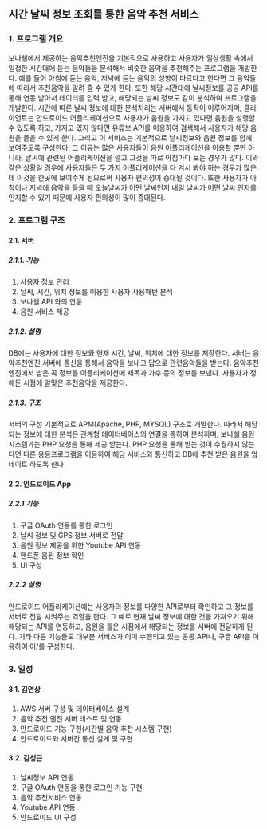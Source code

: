## 시간 날씨 정보 조회를 통한 음악 추천 서비스

### 1. 프로그램 개요
보나쉘에서 제공하는 음악추천엔진을 기본적으로 사용하고 사용자가 일상생활 속에서 일정한 시간대에 듣는 음악들을 분석해서 비슷한 음악을 추천해주는 프로그램을 개발한다. 예를 들어 아침에 듣는 음악, 저녁에 듣는 음악의 성향이 다르다고 한다면 그 음악들에 따라서 추천음악을 알려 줄 수 있게 한다. 또한 해당 시간대에 날씨정보를 공공 API를 통해 연동 받아서 데이터를 입력 받고, 해당되는 날씨 정보도 같이 분석하여 프로그램을 개발한다. 
시간에 따른 날씨 정보에 대한 분석처리는 서버에서 동작이 이루어지며, 클라이언트는 안드로이드 어플리케이션으로 사용자가 음원을 가지고 있다면 음원을 실행할 수 있도록 하고, 가지고 있지 않다면 유튜브 API를 이용하여 검색해서 사용자가 해당 음원을 들을 수 있게 한다.
그리고 이 서비스는 기본적으로 날씨정보와 음원 정보를 함께 보여주도록 구성한다. 그 이유는 많은 사용자들이 음원 어플리케이션을 이용할 뿐만 아니라, 날씨에 관련된 어플리케이션을 깔고 그것을 따로 아침마다 보는 경우가 많다. 이와 같은 상황일 경우에 사용자들은 두 가지 어플리케이션을 다 켜서 봐야 하는 경우가 많은데 이것을 한곳에 보여주게 됨으로써 사용자 편의성이 증대될 것이다. 또한 사용자가 아침이나 저녁에 음악을 들을 때 오늘날씨가 어떤 날씨인지 내일 날씨가 어떤 날씨 인지를 인지할 수 있기 때문에 사용자 편의성이 많이 증대된다. 


### 2. 프로그램 구조

#### 2.1. 서버
##### 2.1.1. 기능

1. 사용자 정보 관리
2. 날씨, 시간, 위치 정보를 이용한 사용자 사용패턴 분석
3. 보나쉘 API 와의 연동
4. 음원 서비스 제공


#####  2.1.2. 설명

DB에는 사용자에 대한 정보와 현재 시간, 날씨, 위치에 대한 정보를 저장한다. 서버는 음악추천엔진 서버에 통신을 통해서 음악을 보내고 답으로 관련음악들을 받는다. 음악추천엔진에서 받은 곡 정보를 어플리케이션에 제목과 가수 등의 정보를 보낸다. 사용자가 정해둔 시점에 알맞은 추천음악을 제공한다.

##### 2.1.3. 구조

서버의 구성 기본적으로 APM(Apache, PHP, MYSQL) 구조로 개발한다. 따라서 해당되는 정보에 대한 분석은 관계형 데이터베이스의 연결을 통하여 분석하며, 보나쉘 음원 시스템과는 PHP 요청을 통해 제공 받는다. PHP 요청을 통해 받는 것이 수월하지 않는 다면 다른 응용프로그램을 이용하여 해당 서비스와 통신하고 DB에 추천 받은 음원을 업데이트 하도록 한다.



#### 2.2. 안드로이드 App
##### 2.2.1 기능

1. 구글 OAuth 연동를 통한 로그인
2. 날씨 정보 및 GPS 정보 서버로 전달
3. 음원 정보 제공을 위한 Youtube API 연동
4. 핸드폰 음원 정보 확인
5. UI 구성

##### 2.2.2 설명

안드로이드 어플리케이션에는 사용자의 정보를 다양한 API로부터 확인하고 그 정보를 서버로 전달 시켜주는 역할을 한다. 그 예로 현재 날씨 정보에 대한 것을 가져오기 위해 해당되는 API를 연동하고, 음원을 틀은 시점에서 해당되는 정보를 서버에 전달하게 된다. 기타 다른 기능들도 대부분 서비스가 이미 수행되고 있는 공공 API나, 구글 API를 이용하여 이/를 구성한다.

### 3. 일정

#### 3.1. 김연상

1. AWS 서버 구성 및 데이터베이스 설계
2. 음악 추천 엔진 서버 테스트 및 연동
3. 안드로이드 기능 구현(시간별 음악 추천 시스템 구현)
4. 안드로이드와 서버간 통신 설계 및 구현

#### 3.2. 김성근

1. 날씨정보 API 연동
2. 구글 OAuth 연동을 통한 로그인 기능 구현
3. 음악 추천서비스 연동
4. Youtube API 연동
5. 안드로이드 UI 구성




